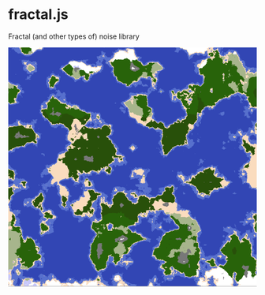 # fractal.js
Fractal (and other types of) noise library

![Terrain Example](https://raw.githubusercontent.com/strux/fractal.js/master/demos/terrain.png)
